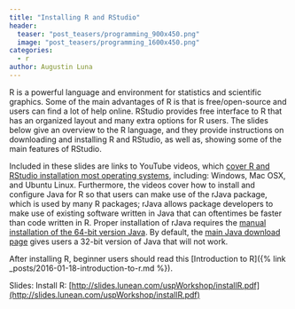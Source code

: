 ```yaml
---
title: "Installing R and RStudio"
header:
  teaser: "post_teasers/programming_900x450.png"
  image: "post_teasers/programming_1600x450.png"
categories:
  - r
author: Augustin Luna  
---
```


R is a powerful language and environment for statistics and scientific graphics. Some of the main advantages of R is that is free/open-source and users can find a lot of help online. RStudio provides free interface to R that has an organized layout and many extra options for R users. The slides below give an overview to the R language, and they provide instructions on downloading and installing R and RStudio, as well as, showing some of the main features of RStudio.

Included in these slides are links to YouTube videos, which [cover R and RStudio installation most operating systems](https://www.youtube.com/user/canninl), including: Windows, Mac OSX, and Ubuntu Linux. Furthermore, the videos cover how to install and configure Java for R so that users can make use of the rJava package, which is used by many R packages; rJava allows package developers to make use of existing software written in Java that can oftentimes be faster than code written in R. Proper installation of rJava requires the [manual installation of the 64-bit version Java](http://java.com/en/download/manual.jsp). By default, the [main Java download page](http://www.java.com/en/download/) gives users a 32-bit version of Java that will not work.

After installing R, beginner users should read this [Introduction to R]({% link _posts/2016-01-18-introduction-to-r.md %}).

Slides: Install R: [http://slides.lunean.com/uspWorkshop/installR.pdf](http://slides.lunean.com/uspWorkshop/installR.pdf)
